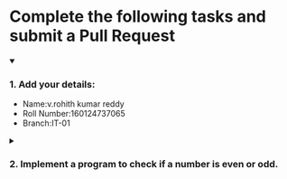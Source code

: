 # Complete the following tasks and submit a Pull Request
<details open>
<summary><h3>1. Add your details: </h3></summary>
<ul>
  <li> Name:v.rohith kumar reddy</li>
  <li> Roll Number:160124737065 </li>
  <li> Branch:IT-01 </li>
</ul>
</details>
<details>
<summary><h3> 2. Implement a program to check if a number is even or odd. </h3></summary>
<ul>
  <li> Create a new file in the repository and add your code. </li>
  <li> Use any programming language of your choice. </li>
</ul>
</details>

